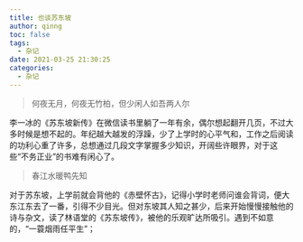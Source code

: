 ```yaml
---
title: 也谈苏东坡
author: qinng
toc: false
tags:
  - 杂记
date: 2021-03-25 21:30:25
categories:
  - 杂记
---
```


> 何夜无月，何夜无竹柏，但少闲人如吾两人尔

李一冰的《苏东坡新传》在微信读书里躺了一年有余，偶尔想起翻开几页，不过大多时候是想不起的。年纪越大越发的浮躁，少了上学时的心平气和，工作之后阅读的功利心重了许多，总想通过几段文字掌握多少知识，开阔些许眼界，对于这些“不务正业”的书难有闲心了。
&nbsp;

> 春江水暖鸭先知

对于苏东坡，上学前就会背他的《赤壁怀古》，记得小学时老师问谁会背词，便大东江东去了一番，引得不少目光。但对东坡其人知之甚少，后来开始慢慢接触他的诗与杂文，读了林语堂的《苏东坡传》，被他的乐观旷达所吸引。遇到不如意的，“一蓑烟雨任平生”；

